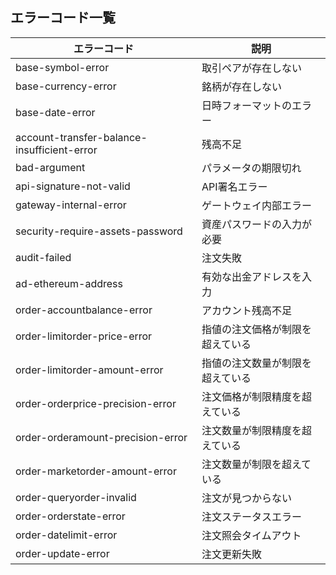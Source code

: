 
エラーコード一覧
-------------------------------------
エラーコード | 説明
------------ | ------------
base-symbol-error | 取引ペアが存在しない
base-currency-error | 銘柄が存在しない
base-date-error | 日時フォーマットのエラー
account-transfer-balance-insufficient-error |  残高不足
bad-argument | パラメータの期限切れ
api-signature-not-valid | API署名エラー
gateway-internal-error | ゲートウェイ内部エラー
security-require-assets-password | 資産パスワードの入力が必要
audit-failed | 注文失敗
ad-ethereum-address | 有効な出金アドレスを入力
order-accountbalance-error | アカウント残高不足
order-limitorder-price-error | 指値の注文価格が制限を超えている
order-limitorder-amount-error	 | 指値の注文数量が制限を超えている
order-orderprice-precision-error | 注文価格が制限精度を超えている
order-orderamount-precision-error | 注文数量が制限精度を超えている
order-marketorder-amount-error | 注文数量が制限を超えている
order-queryorder-invalid | 注文が見つからない
order-orderstate-error | 注文ステータスエラー
order-datelimit-error | 注文照会タイムアウト
order-update-error | 注文更新失敗
